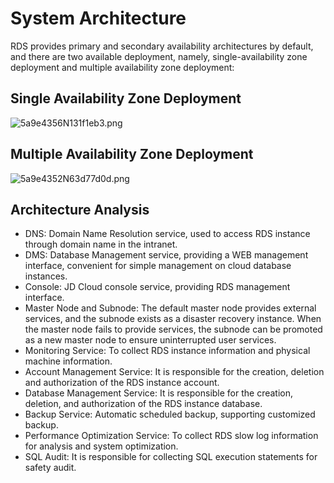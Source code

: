 # System Architecture
RDS provides primary and secondary availability architectures by default, and there are two available deployment, namely, single-availability zone deployment and multiple availability zone deployment:

## Single Availability Zone Deployment

![5a9e4356N131f1eb3.png](https://img1.jcloudcs.com/cms/a8b79d24-7f2b-44a5-85ff-178fd000c71320180319132608.png)

## Multiple Availability Zone Deployment

![5a9e4352N63d77d0d.png](https://img1.jcloudcs.com/cms/26880449-0a8f-4d26-a0ab-0fc8da77828420180319132619.png)

## Architecture Analysis
* DNS: Domain Name Resolution service, used to access RDS instance through domain name in the intranet.
* DMS: Database Management service, providing a WEB management interface, convenient for simple management on cloud database instances.
* Console: JD Cloud console service, providing RDS management interface.
* Master Node and Subnode: The default master node provides external services, and the subnode exists as a disaster recovery instance. When the master node fails to provide services, the subnode can be promoted as a new master node to ensure uninterrupted user services.
* Monitoring Service: To collect RDS instance information and physical machine information.
* Account Management Service: It is responsible for the creation, deletion and authorization of the RDS instance account.
* Database Management Service: It is responsible for the creation, deletion, and authorization of the RDS instance database.
* Backup Service: Automatic scheduled backup, supporting customized backup.
* Performance Optimization Service: To collect RDS slow log information for analysis and system optimization.
* SQL Audit: It is responsible for collecting SQL execution statements for safety audit.
